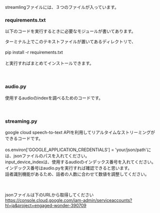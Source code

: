 streamlingファイルには、３つのファイルが入っています。

<h3>requirements.txt</h3>
以下のコードを実行するときに必要なモジュールが書いてあります。

ターミナル上でこのテキストファイルが置いてあるディレクトリで、<br><br>
pip install -r requirements.txt<br><br>
と実行すればまとめてインストールできます。<br><br><br>

<h3>audio.py</h3>
使用するaudioのindexを調べるためのコードです。<br><br><br>

<h3>streaming.py</h3>
google cloud speech-to-text APIを利用してリアルタイムなストリーミングができるコードです。<br><br>
os.environ['GOOGLE_APPLICATION_CREDENTIALS'] = 'your/json/path'には、jsonファイルのパスを入れてください。<br>
input_device_indexは、使用するaudioのインデックス番号を入れてください。インデックス番号はaudio.pyを実行すれば確認できると思います。<br>
話者識別機能があるため、話者の人数に合わせて数値を調整してください。<br><br><br>


jsonファイルは下のURLから取得してください<br>
https://console.cloud.google.com/iam-admin/serviceaccounts?hl=ja&project=engaged-wonder-390709
